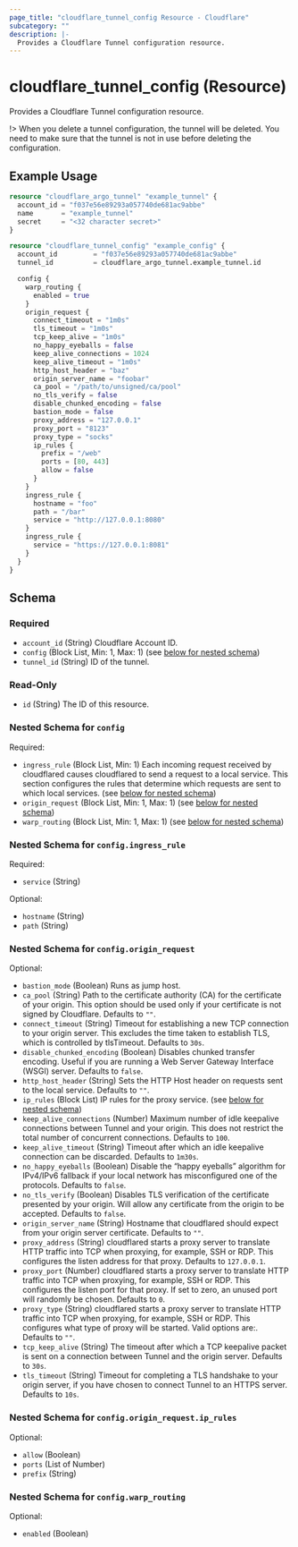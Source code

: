 ```yaml
---
page_title: "cloudflare_tunnel_config Resource - Cloudflare"
subcategory: ""
description: |-
  Provides a Cloudflare Tunnel configuration resource.
---
```


# cloudflare_tunnel_config (Resource)

Provides a Cloudflare Tunnel configuration resource.

!> When you delete a tunnel configuration, the tunnel will be deleted. You need to make sure that the tunnel is not in use before deleting the configuration.

## Example Usage

```terraform
resource "cloudflare_argo_tunnel" "example_tunnel" {
  account_id = "f037e56e89293a057740de681ac9abbe"
  name       = "example_tunnel"
  secret     = "<32 character secret>"
}

resource "cloudflare_tunnel_config" "example_config" {
  account_id         = "f037e56e89293a057740de681ac9abbe"
  tunnel_id          = cloudflare_argo_tunnel.example_tunnel.id

  config {
    warp_routing {
      enabled = true
    }
    origin_request {
      connect_timeout = "1m0s"
      tls_timeout = "1m0s"
      tcp_keep_alive = "1m0s"
      no_happy_eyeballs = false
      keep_alive_connections = 1024
      keep_alive_timeout = "1m0s"
      http_host_header = "baz"
      origin_server_name = "foobar"
      ca_pool = "/path/to/unsigned/ca/pool"
      no_tls_verify = false
      disable_chunked_encoding = false
      bastion_mode = false
      proxy_address = "127.0.0.1"
      proxy_port = "8123"
      proxy_type = "socks"
      ip_rules {
        prefix = "/web"
        ports = [80, 443]
        allow = false
      }
    }
    ingress_rule {
      hostname = "foo"
      path = "/bar"
      service = "http://127.0.0.1:8080"
    }
    ingress_rule {
      service = "https://127.0.0.1:8081"
    }
  }
}
```

<!-- schema generated by tfplugindocs -->
## Schema

### Required

- `account_id` (String) Cloudflare Account ID.
- `config` (Block List, Min: 1, Max: 1) (see [below for nested schema](#nestedblock--config))
- `tunnel_id` (String) ID of the tunnel.

### Read-Only

- `id` (String) The ID of this resource.

<a id="nestedblock--config"></a>
### Nested Schema for `config`

Required:

- `ingress_rule` (Block List, Min: 1) Each incoming request received by cloudflared causes cloudflared to send a request to a local service. This section configures the rules that determine which requests are sent to which local services. (see [below for nested schema](#nestedblock--config--ingress_rule))
- `origin_request` (Block List, Min: 1, Max: 1) (see [below for nested schema](#nestedblock--config--origin_request))
- `warp_routing` (Block List, Min: 1, Max: 1) (see [below for nested schema](#nestedblock--config--warp_routing))

<a id="nestedblock--config--ingress_rule"></a>
### Nested Schema for `config.ingress_rule`

Required:

- `service` (String)

Optional:

- `hostname` (String)
- `path` (String)


<a id="nestedblock--config--origin_request"></a>
### Nested Schema for `config.origin_request`

Optional:

- `bastion_mode` (Boolean) Runs as jump host.
- `ca_pool` (String) Path to the certificate authority (CA) for the certificate of your origin. This option should be used only if your certificate is not signed by Cloudflare. Defaults to `""`.
- `connect_timeout` (String) Timeout for establishing a new TCP connection to your origin server. This excludes the time taken to establish TLS, which is controlled by tlsTimeout. Defaults to `30s`.
- `disable_chunked_encoding` (Boolean) Disables chunked transfer encoding. Useful if you are running a Web Server Gateway Interface (WSGI) server. Defaults to `false`.
- `http_host_header` (String) Sets the HTTP Host header on requests sent to the local service. Defaults to `""`.
- `ip_rules` (Block List) IP rules for the proxy service. (see [below for nested schema](#nestedblock--config--origin_request--ip_rules))
- `keep_alive_connections` (Number) Maximum number of idle keepalive connections between Tunnel and your origin. This does not restrict the total number of concurrent connections. Defaults to `100`.
- `keep_alive_timeout` (String) Timeout after which an idle keepalive connection can be discarded. Defaults to `1m30s`.
- `no_happy_eyeballs` (Boolean) Disable the “happy eyeballs” algorithm for IPv4/IPv6 fallback if your local network has misconfigured one of the protocols. Defaults to `false`.
- `no_tls_verify` (Boolean) Disables TLS verification of the certificate presented by your origin. Will allow any certificate from the origin to be accepted. Defaults to `false`.
- `origin_server_name` (String) Hostname that cloudflared should expect from your origin server certificate. Defaults to `""`.
- `proxy_address` (String) cloudflared starts a proxy server to translate HTTP traffic into TCP when proxying, for example, SSH or RDP. This configures the listen address for that proxy. Defaults to `127.0.0.1`.
- `proxy_port` (Number) cloudflared starts a proxy server to translate HTTP traffic into TCP when proxying, for example, SSH or RDP. This configures the listen port for that proxy. If set to zero, an unused port will randomly be chosen. Defaults to `0`.
- `proxy_type` (String) cloudflared starts a proxy server to translate HTTP traffic into TCP when proxying, for example, SSH or RDP. This configures what type of proxy will be started. Valid options are:. Defaults to `""`.
- `tcp_keep_alive` (String) The timeout after which a TCP keepalive packet is sent on a connection between Tunnel and the origin server. Defaults to `30s`.
- `tls_timeout` (String) Timeout for completing a TLS handshake to your origin server, if you have chosen to connect Tunnel to an HTTPS server. Defaults to `10s`.

<a id="nestedblock--config--origin_request--ip_rules"></a>
### Nested Schema for `config.origin_request.ip_rules`

Optional:

- `allow` (Boolean)
- `ports` (List of Number)
- `prefix` (String)



<a id="nestedblock--config--warp_routing"></a>
### Nested Schema for `config.warp_routing`

Optional:

- `enabled` (Boolean)
